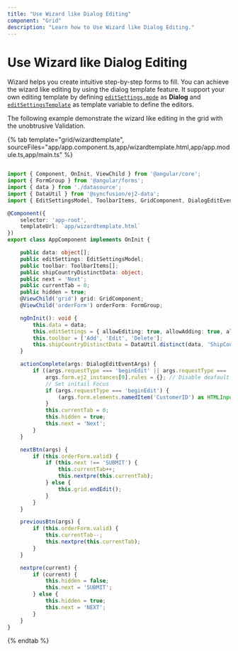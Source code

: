 ```yaml
---
title: "Use Wizard like Dialog Editing"
component: "Grid"
description: "Learn how to Use Wizard like Dialog Editing."
---
```


# Use Wizard like Dialog Editing

Wizard helps you create intuitive step-by-step forms to fill. You can achieve the wizard like editing by using the dialog template feature. It support your own editing template by defining [`editSettings.mode`](../../api/grid/editSettings/#mode) as **Dialog** and [`editSettingsTemplate`](../../api/grid/editSettings/#template) as template variable to define the editors.

The following example demonstrate the wizard like editing in the grid with the unobtrusive Validation.

{% tab template="grid/wizardtemplate", sourceFiles="app/app.component.ts,app/wizardtemplate.html,app/app.module.ts,app/main.ts" %}

```typescript

import { Component, OnInit, ViewChild } from '@angular/core';
import { FormGroup } from '@angular/forms';
import { data } from './datasource';
import { DataUtil } from '@syncfusion/ej2-data';
import { EditSettingsModel, ToolbarItems, GridComponent, DialogEditEventArgs } from '@syncfusion/ej2-angular-grids';

@Component({
    selector: 'app-root',
    templateUrl: `app/wizardtemplate.html`
})
export class AppComponent implements OnInit {

    public data: object[];
    public editSettings: EditSettingsModel;
    public toolbar: ToolbarItems[];
    public shipCountryDistinctData: object;
    public next = 'Next';
    public currentTab = 0;
    public hidden = true;
    @ViewChild('grid') grid: GridComponent;
    @ViewChild('orderForm') orderForm: FormGroup;

    ngOnInit(): void {
        this.data = data;
        this.editSettings = { allowEditing: true, allowAdding: true, allowDeleting: true, mode: 'Dialog' };
        this.toolbar = ['Add', 'Edit', 'Delete'];
        this.shipCountryDistinctData = DataUtil.distinct(data, 'ShipCountry', true);
    }

    actionComplete(args: DialogEditEventArgs) {
        if ((args.requestType === 'beginEdit' || args.requestType === 'add')) {
            args.form.ej2_instances[0].rules = {}; // Disable deafault valdation.
            // Set initail Focus
            if (args.requestType === 'beginEdit') {
                (args.form.elements.namedItem('CustomerID') as HTMLInputElement).focus();
            }
            this.currentTab = 0;
            this.hidden = true;
            this.next = 'Next';
        }
    }

    nextBtn(args) {
        if (this.orderForm.valid) {
            if (this.next !== 'SUBMIT') {
                this.currentTab++;
                this.nextpre(this.currentTab);
            } else {
                this.grid.endEdit();
            }
        }
    }

    previousBtn(args) {
        if (this.orderForm.valid) {
            this.currentTab--;
            this.nextpre(this.currentTab);
        }
    }

    nextpre(current) {
        if (current) {
            this.hidden = false;
            this.next = 'SUBMIT';
        } else {
            this.hidden = true;
            this.next = 'NEXT';
        }
    }
}

```

{% endtab %}
